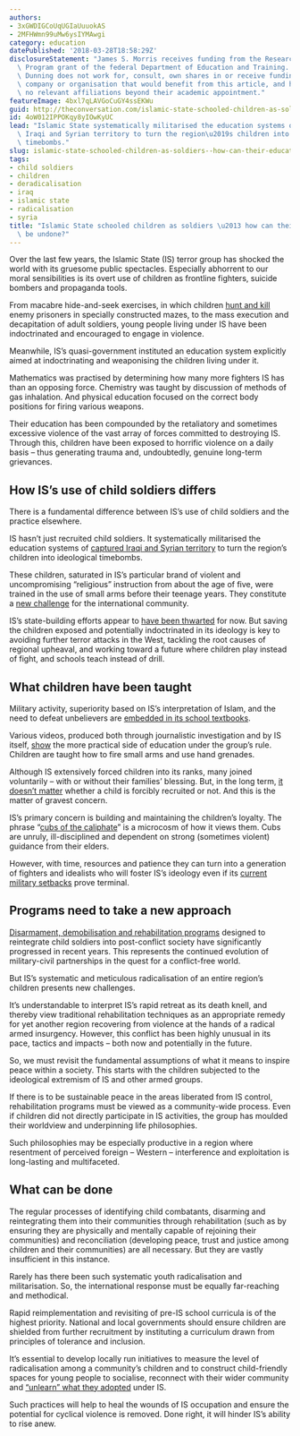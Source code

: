 ```yaml
---
authors:
- 3xGWDIGCoUqUGIaUuuokAS
- 2MFHWmn99uMw6ysIYMAwgi
category: education
datePublished: '2018-03-28T18:58:29Z'
disclosureStatement: "James S. Morris receives funding from the Research and Training\
  \ Program grant of the federal Department of Education and Training. \n\nTristan\
  \ Dunning does not work for, consult, own shares in or receive funding from any\
  \ company or organisation that would benefit from this article, and has disclosed\
  \ no relevant affiliations beyond their academic appointment."
featureImage: 4bxl7qLAVGoCuGY4ssEKWu
guid: http://theconversation.com/islamic-state-schooled-children-as-soldiers-how-can-their-education-be-undone-93266
id: 4oW012IPPOKqy8yIOwKyUC
lead: "Islamic State systematically militarised the education systems of captured\
  \ Iraqi and Syrian territory to turn the region\u2019s children into ideological\
  \ timebombs."
slug: islamic-state-schooled-children-as-soldiers--how-can-their-education-be-undone
tags:
- child soldiers
- children
- deradicalisation
- iraq
- islamic state
- radicalisation
- syria
title: "Islamic State schooled children as soldiers \u2013 how can their 'education'\
  \ be undone?"
---
```

Over the last few years, the Islamic State (IS) terror group has shocked the world with its gruesome public spectacles. Especially abhorrent to our moral sensibilities is its overt use of children as frontline fighters, suicide bombers and propaganda tools.

From macabre hide-and-seek exercises, in which children [hunt and kill](http://www.independent.co.uk/news/world/middle-east/isis-uses-young-boys-to-hunt-down-and-kill-prisoners-in-ruined-syrian-castle-for-gory-propaganda-a6761641.html) enemy prisoners in specially constructed mazes, to the mass execution and decapitation of adult soldiers, young people living under IS have been indoctrinated and encouraged to engage in violence.

Meanwhile, IS’s quasi-government instituted an education system explicitly aimed at indoctrinating and weaponising the children living under it. 

Mathematics was practised by determining how many more fighters IS has than an opposing force. Chemistry was taught by discussion of methods of gas inhalation. And physical education focused on the correct body positions for firing various weapons. 

Their education has been compounded by the retaliatory and sometimes excessive violence of the vast array of forces committed to destroying IS. Through this, children have been exposed to horrific violence on a daily basis – thus generating trauma and, undoubtedly, genuine long-term grievances.

## How IS’s use of child soldiers differs

There is a fundamental difference between IS’s use of child soldiers and the practice elsewhere. 

IS hasn’t just recruited child soldiers. It systematically militarised the education systems of [captured Iraqi and Syrian territory](http://www.bbc.com/news/world-middle-east-27838034) to turn the region’s children into ideological timebombs.

These children, saturated in IS’s particular brand of violent and uncompromising “religious” instruction from about the age of five, were trained in the use of small arms before their teenage years. They constitute a [new challenge](http://www.independent.co.uk/news/world/middle-east/inside-the-school-of-jihad-isis-militants-release-shocking-videos-showing-what-education-means-for-9813525.html) for the international community. 

IS’s state-building efforts appear to [have been thwarted](https://theconversation.com/mosul-is-taken-back-but-islamic-state-is-not-finished-yet-80835) for now. But saving the children exposed and potentially indoctrinated in its ideology is key to avoiding further terror attacks in the West, tackling the root causes of regional upheaval, and working toward a future where children play instead of fight, and schools teach instead of drill.

## What children have been taught

Military activity, superiority based on IS’s interpretation of Islam, and the need to defeat unbelievers are [embedded in its school textbooks](http://www.washingtoninstitute.org/uploads/Documents/pubs/PolicyFocus147-Olidort-5.pdf). 

Various videos, produced both through journalistic investigation and by IS itself, [show](http://www.aljazeera.com/programmes/specialseries/2015/11/islamic-state-isil-taliban-afghanistan-151101074041755.html) the more practical side of education under the group’s rule. Children are taught how to fire small arms and use hand grenades.

Although IS extensively forced children into its ranks, many joined voluntarily – with or without their families’ blessing. But, in the long term, [it doesn’t matter](https://news.vice.com/article/this-is-how-the-islamic-state-manufactures-child-militants) whether a child is forcibly recruited or not. And this is the matter of gravest concern.

IS’s primary concern is building and maintaining the children’s loyalty. The phrase “[cubs of the caliphate](https://clarionproject.org/islamic-state-isis-isil-propaganda-magazine-dabiq-50/)” is a microcosm of how it views them. Cubs are unruly, ill-disciplined and dependent on strong (sometimes violent) guidance from their elders. 

However, with time, resources and patience they can turn into a generation of fighters and idealists who will foster IS’s ideology even if its [current military setbacks](http://www.bbc.com/news/world-middle-east-27838034) prove terminal.

## Programs need to take a new approach

[Disarmament, demobilisation and rehabilitation programs](https://www.tandfonline.com/doi/full/10.1080/19362200802285757) designed to reintegrate child soldiers into post-conflict society have significantly progressed in recent years. This represents the continued evolution of military-civil partnerships in the quest for a conflict-free world. 

But IS’s systematic and meticulous radicalisation of an entire region’s children presents new challenges.

It’s understandable to interpret IS’s rapid retreat as its death knell, and thereby view traditional rehabilitation techniques as an appropriate remedy for yet another region recovering from violence at the hands of a radical armed insurgency. However, this conflict has been highly unusual in its pace, tactics and impacts – both now and potentially in the future.

So, we must revisit the fundamental assumptions of what it means to inspire peace within a society. This starts with the children subjected to the ideological extremism of IS and other armed groups.

If there is to be sustainable peace in the areas liberated from IS control, rehabilitation programs must be viewed as a community-wide process. Even if children did not directly participate in IS activities, the group has moulded their worldview and underpinning life philosophies.

Such philosophies may be especially productive in a region where resentment of perceived foreign – Western – interference and exploitation is long-lasting and multifaceted.

## What can be done

The regular processes of identifying child combatants, disarming and reintegrating them into their communities through rehabilitation (such as by ensuring they are physically and mentally capable of rejoining their communities) and reconciliation (developing peace, trust and justice among children and their communities) are all necessary. But they are vastly insufficient in this instance.

Rarely has there been such systematic youth radicalisation and militarisation. So, the international response must be equally far-reaching and methodical.

Rapid reimplementation and revisiting of pre-IS school curricula is of the highest priority. National and local governments should ensure children are shielded from further recruitment by instituting a curriculum drawn from principles of tolerance and inclusion. 

It’s essential to develop locally run initiatives to measure the level of radicalisation among a community’s children and to construct child-friendly spaces for young people to socialise, reconnect with their wider community and [“unlearn” what they adopted](http://www.bbc.com/news/world-middle-east-35743577) under IS. 

Such practices will help to heal the wounds of IS occupation and ensure the potential for cyclical violence is removed. Done right, it will hinder IS’s ability to rise anew.